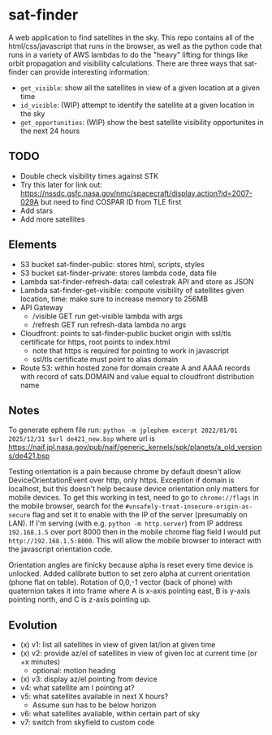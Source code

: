 # sat-finder
A web application to find satellites in the sky. This repo contains all of the html/css/javascript that runs in the browser, as well as the python code that runs in a variety of AWS lambdas to do the "heavy" lifting for things like orbit propagation and visibility calculations. There are three ways that sat-finder can provide interesting information:
- `get_visible`: show all the satellites in view of a given location at a given time
- `id_visible`: (WIP) attempt to identify the satellite at a given location in the sky
- `get_opportunities`: (WIP) show the best satellite visibility opportunites in the next 24 hours



## TODO
- Double check visibility times against STK
- Try this later for link out: https://nssdc.gsfc.nasa.gov/nmc/spacecraft/display.action?id=2007-029A but need to find COSPAR ID from TLE first
- Add stars
- Add more satellites

## Elements
- S3 bucket sat-finder-public: stores html, scripts, styles
- S3 bucket sat-finder-private: stores lambda code, data file
- Lambda sat-finder-refresh-data: call celestrak API and store as JSON
- Lambda sat-finder-get-visible: compute visibility of satellites given location, time: make sure to increase memory to 256MB
- API Gateway
	- /visible GET run get-visible lambda with args
	- /refresh GET run refresh-data lambda no args
- Cloudfront: points to sat-finder-public bucket origin with ssl/tls certificate for https, root points to index.html
	- note that https is required for pointing to work in javascript
	- ssl/tls certificate must point to alias domain
- Route 53: within hosted zone for domain create A and AAAA records with record of sats.DOMAIN and value equal to cloudfront distribution name

## Notes
To generate ephem file run: `python -m jplephem excerpt 2022/01/01 2025/12/31 $url de421_new.bsp` where url is https://naif.jpl.nasa.gov/pub/naif/generic_kernels/spk/planets/a_old_versions/de421.bsp

Testing orientation is a pain because chrome by default doesn't allow DeviceOrientationEvent over http, only https. Exception if domain is localhost, but this doesn't help because device orientation only matters for mobile devices. To get this working in test, need to go to `chrome://flags` in the mobile browser, search for the `#unsafely-treat-insecure-origin-as-secure` flag and set it to enable with the IP of the server (presumably on LAN). If I'm serving (with e.g. `python -m http.server`) from IP address `192.168.1.5` over port 8000 then in the mobile chrome flag field I would put `http://192.168.1.5:8000`. This will allow the mobile browser to interact with the javascript orientation code.

Orientation angles are finicky because alpha is reset every time device is unlocked. Added calibrate button to set zero alpha at current orientation (phone flat on table). Rotation of 0,0,-1 vector (back of phone) with quaternion takes it into frame where A is x-axis pointing east, B is y-axis pointing north, and C is z-axis pointing up.

## Evolution
- (x) v1: list all satellites in view of given lat/lon at given time
- (x) v2: provide az/el of satellites in view of given loc at current time (or +x minutes)
	- optional: motion heading 
- (x) v3: display az/el pointing from device
- v4: what satellite am I pointing at? 
- v5: what satellites available in next X hours?
	- Assume sun has to be below horizon
- v6: what satellites available, within certain part of sky
- v7: switch from skyfield to custom code


